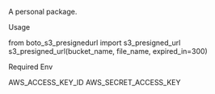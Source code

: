 A personal package.

Usage

from boto_s3_presignedurl import s3_presigned_url
s3_presigned_url(bucket_name, file_name, expired_in=300)

Required Env

AWS_ACCESS_KEY_ID
AWS_SECRET_ACCESS_KEY
